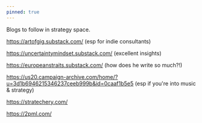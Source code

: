 ```yaml
---
pinned: true
---
```


Blogs to follow in strategy space.

https://artofgig.substack.com/ (esp for indie consultants)

https://uncertaintymindset.substack.com/ (excellent insights)

https://europeanstraits.substack.com/ (how does he write so much?!)

https://us20.campaign-archive.com/home/?u=3d1b6946215346237ceeb999b&id=0caaf1b5e5 (esp if you're into music & strategy)

https://stratechery.com/

https://2pml.com/
